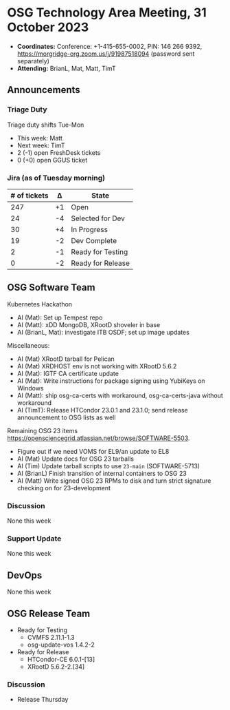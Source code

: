 # OSG Technology Area Meeting, 31 October 2023

-   **Coordinates:** Conference: +1-415-655-0002, PIN: 146 266 9392,
    <https://morgridge-org.zoom.us/j/91987518094> (password sent separately)
-   **Attending:**  BrianL, Mat, Matt, TimT

## Announcements

### Triage Duty

Triage duty shifts Tue-Mon

-   This week: Matt
-   Next week: TimT
-   2 (-1) open FreshDesk tickets
-   0 (+0) open GGUS ticket

### Jira (as of Tuesday morning)

| # of tickets | &Delta; | State             |
|--------------|---------|-------------------|
| 247          | +1      | Open              |
| 24           | -4      | Selected for Dev  |
| 30           | +4      | In Progress       |
| 19           | -2      | Dev Complete      |
| 2            | -1      | Ready for Testing |
| 0            | -2      | Ready for Release |

## OSG Software Team

Kubernetes Hackathon
-   AI (Mat): Set up Tempest repo
-   AI (Matt): xDD MongoDB, XRootD shoveler in base
-   AI (BrianL, Mat): investigate ITB OSDF; set up image updates

Miscellaneous:
-   AI (Mat) XRootD tarball for Pelican
-   AI (Mat) XRDHOST env is not working with XRootD 5.6.2
-   AI (Mat): IGTF CA certificate update
-   AI (Mat): Write instructions for package signing using YubiKeys on Windows
-   AI (Matt): ship osg-ca-certs with workaround, osg-ca-certs-java without workaround
-   AI (TimT): Release HTCondor 23.0.1 and 23.1.0; send release announcement to OSG lists as well

Remaining OSG 23 items <https://opensciencegrid.atlassian.net/browse/SOFTWARE-5503>.
-   Figure out if we need VOMS for EL9/an update to EL8
-   AI (Mat) Update docs for OSG 23 tarballs
-   AI (Tim) Update tarball scripts to use `23-main` (SOFTWARE-5713)
-   AI (BrianL) Finish transition of internal containers to OSG 23
-   AI (Matt) Write signed OSG 23 RPMs to disk and turn strict signature checking on for 23-development

### Discussion

None this week

### Support Update

None this week

## DevOps

None this week

## OSG Release Team

-   Ready for Testing
    -   CVMFS 2.11.1-1.3
    -   osg-update-vos 1.4.2-2
-   Ready for Release
    -   HTCondor-CE 6.0.1-[13]
    -   XRootD 5.6.2-2.[34]
 
### Discussion

-   Release Thursday

